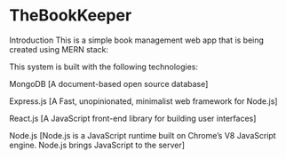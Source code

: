 # TheBookKeeper

Introduction This is a simple book management web app that is being created using MERN stack:

This system is built with the following technologies:

MongoDB [A document-based open source database]

Express.js [A Fast, unopinionated, minimalist web framework for Node.js]

React.js [A JavaScript front-end library for building user interfaces]

Node.js [Node.js is a JavaScript runtime built on Chrome’s V8 JavaScript engine. Node.js brings JavaScript to the server]
